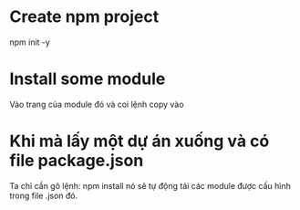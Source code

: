 # Create npm project
npm init -y
# Install some module
Vào trang của module đó và coi lệnh copy vào
# Khi mà lấy một dự án xuống và có file package.json 
Ta chỉ cần gõ lệnh: npm install nó sẽ tự động tải các module được cấu hình trong file .json đó.